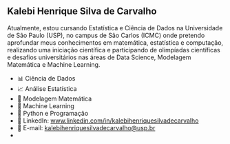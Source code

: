 ## Kalebi Henrique Silva de Carvalho
Atualmente, estou cursando Estatística e Ciência de Dados na Universidade de São Paulo (USP), no campus de São Carlos (ICMC) onde pretendo aprofundar meus conhecimentos em matemática, estatística e computação, realizando uma iniciação científica e participando de olimpíadas científicas e desafios universitários nas áreas de Data Science, Modelagem Matemática e Machine Learning.

-  📊 Ciência de Dados
-  📈 Análise Estatística
-  🧮 Modelagem Matemática
-  🤖 Machine Learning
-  🐍 Python e Programação
-  💼 LinkedIn: www.linkedin.com/in/kalebihenriquesilvadecarvalho
-  📧 E-mail: kalebihenriquesilvadecarvalho@usp.br
-  
